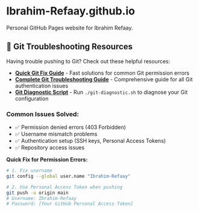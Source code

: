 # Ibrahim-Refaay.github.io

Personal GitHub Pages website for Ibrahim Refaay.

## 🚨 Git Troubleshooting Resources

Having trouble pushing to Git? Check out these helpful resources:

- **[Quick Git Fix Guide](QUICK-GIT-FIX.md)** - Fast solutions for common Git permission errors
- **[Complete Git Troubleshooting Guide](GIT-TROUBLESHOOTING.md)** - Comprehensive guide for all Git authentication issues
- **[Git Diagnostic Script](git-diagnostic.sh)** - Run `./git-diagnostic.sh` to diagnose your Git configuration

### Common Issues Solved:
- ✅ Permission denied errors (403 Forbidden)
- ✅ Username mismatch problems
- ✅ Authentication setup (SSH keys, Personal Access Tokens)
- ✅ Repository access issues

**Quick Fix for Permission Errors:**
```bash
# 1. Fix username
git config --global user.name "Ibrahim-Refaay"

# 2. Use Personal Access Token when pushing
git push -u origin main
# Username: Ibrahim-Refaay
# Password: [Your GitHub Personal Access Token]
```